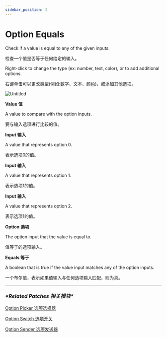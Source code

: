 ```yaml
---
sidebar_position: 2
---
```


# Option Equals

Check if a value is equal to any of the given inputs.

检查一个值是否等于任何给定的输入。

Right-click to change the type (ex: number, text, color), or to add additional options.

右键单击可以更改类型(例如:数字、文本、颜色)，或添加其他选项。

![Untitled](https://s3.us-west-2.amazonaws.com/secure.notion-static.com/ef91677e-cfac-4c83-81d2-f14cc2a0de37/Untitled.png?X-Amz-Algorithm=AWS4-HMAC-SHA256&X-Amz-Content-Sha256=UNSIGNED-PAYLOAD&X-Amz-Credential=AKIAT73L2G45EIPT3X45%2F20220602%2Fus-west-2%2Fs3%2Faws4_request&X-Amz-Date=20220602T181401Z&X-Amz-Expires=86400&X-Amz-Signature=35d5bbf6e5890ace30aebd58f9a7e527e549547ca8e7b612c075891168c132f1&X-Amz-SignedHeaders=host&response-content-disposition=filename%20%3D%22Untitled.png%22&x-id=GetObject)

**Value 值**

A value to compare with the option inputs.

要与输入选项进行比较的值。

**Input 输入**

A value that represents option 0.

表示选项0的值。

**Input 输入**

A value that represents option 1.

表示选项1的值。

**Input 输入**

A value that represents option 2.

表示选项1的值。

**Option 选项**

The option input that the value is equal to.

值等于的选项输入。

**Equals 等于**

A boolean that is true if the value input matches any of the option inputs.

一个布尔值，表示如果值输入与任何选项输入匹配，则为真。

------

### ***\*Related Patches 相关模块\****

[Option Picker 选项选择器](https://www.notion.so/Option-Picker-26fa02ba463b47be8b9c4098357d5dfb)

[Option Switch 选项开关](https://www.notion.so/Option-Switch-214202427d7b4db4a407a7c0dae2f209)

[Option Sender 选项发送器](https://www.notion.so/Option-Sender-d36296ca4f44472094031e55ef7546ce)
